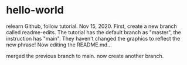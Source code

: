 # hello-world
relearn Github, follow tutorial. Nov 15, 2020.
First, create a new branch called readme-edits.  The tutorial has the default branch as "master", the instruction has "main". 
They haven't changed the graphics to reflect the new phrase!
Now editing the README.md...

merged the previous branch to main. now create another branch.
